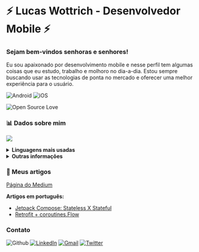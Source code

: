 # ⚡️ Lucas Wottrich - Desenvolvedor Mobile ⚡️
### Sejam bem-vindos senhoras e senhores! 

Eu sou apaixonado por desenvolvimento mobile e nesse perfil tem algumas coisas que eu estudo, trabalho e molhoro no dia-a-dia. Estou sempre buscando usar as tecnologias de ponta no mercado e oferecer uma melhor experiência para o usuário.

![Android](https://img.shields.io/badge/Android-green.svg?logo=Android&logoColor=white)
![iOS](https://img.shields.io/badge/iOS-blue.svg?logo=Apple&logoColor=white)

![Open Source Love](https://badges.frapsoft.com/os/v2/open-source.svg?v=103)

### **📊 Dados sobre mim**

![](https://github-readme-stats.vercel.app/api?username=wottrich&show_icons=true&hide=contribs&theme=dark)

<details><summary><b>Linguagens mais usadas</b></summary>
  
  ![](https://github-readme-stats.vercel.app/api/top-langs/?username=wottrich&layout=compact&hide=ruby&theme=dark)
  
</details>



<details><summary><b>Outras informações</b></summary>
  
  
  - [Gists](https://gist.github.com/Wottrich)
  - [Repositórios](https://github.com/Wottrich?tab=repositories)
  
  
</details>

### **📖 Meus artigos**
[Página do Medium](https://wottrich.medium.com/)

**Artigos em português:**
- [Jetpack Compose: Stateless X Stateful](https://wottrich.medium.com/jetpack-compose-stateless-x-stateful-16d7556a7c98)
- [Retrofit + coroutines.Flow](https://wottrich.medium.com/retrofit-coroutines-flow-7b4d0e52c8cc)

### **Contato**

![Github](https://img.shields.io/badge/-Github-black?style=flat&logo=Github&logoColor=white)
[![LinkedIn](https://img.shields.io/badge/-LinkedIn-blue?style=flat&logo=Linkedin&logoColor=white)](https://www.linkedin.com/in/lucas-c-wottrich/)
[![Gmail](https://img.shields.io/badge/-Gmail-red?style=flat&logo=Gmail&logoColor=white)](mailto:wottrich78@gmail.com)
[![Twitter](https://img.shields.io/badge/-Twitter-blue?style=flat&logo=Twitter&logoColor=white)](https://twitter.com/wottrichlucas)

